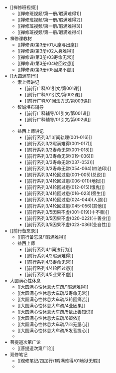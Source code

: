 - [[禅修班视频]]
	- [[禅修班视频/第一册/暇满难得1]]
	- [[禅修班视频/第一册/暇满难得2]]
	- [[禅修班视频/第一册/暇满难得3]]
	- [[禅修班视频/第一册/暇满难得4]]
- 禅修课教材
	- [[禅修课/第3册/01入座与出座]]
	- [[禅修课/第3册/02人身难得]]
	- [[禅修课/第3册/03寿命无常]]
	- [[禅修课/第3册/04轮回过患]]
	- [[禅修课/第3册/05因果不虚]]
- [[大圆满前行]]
	- 索上师讲记
		- [[前行广释/01引文/第001课]]
		- [[前行广释/01引文/第002课]]
		- [[前行广释/01闻法方式/第003课]]
	- 智诚堪布辅导
		- [[前行广释辅导/01引文/第001课]]
		- [[前行广释辅导/01引文/第002课]]
		-
	- 益西上师讲记
		- [[前行系列3/1听闻轨理(001-016)]]
		- [[前行系列3/2暇满难得(001-017)]]
		- [[前行系列3/3寿命无常(001-018)]]
		- [[前行系列3/3寿命无常(019-036)]]
		- [[前行系列3/3寿命无常(037-053)]]
		- [[前行系列3/3寿命无常(054-064)(四法印)]]
		- [[前行系列3/4轮回过患(001-005)(总说)]]
		- [[前行系列3/4轮回过患(006-011)(地狱)]]
		- [[前行系列3/4轮回过患(012-015)(饿鬼)]]
		- [[前行系列3/4轮回过患(016-023)(旁生)]]
		- [[前行系列3/4轮回过患(024-044)(人道)]]
		- [[前行系列3/4轮回过患(045-056)(其他)]]
		- [[前行系列3/5因果不虚(001-019)(十不善)]]
		- [[前行系列3/5因果不虚(020-022)(十善业)]]
		- [[前行系列3/5因果不虚(023-036)(业自性)]]
- [[前行备忘录]]
	- [[前行备忘录/1暇满难得]]
	- 益西上师
		- [[前行系列4/1闻法行为]]
		- [[前行系列4/2暇满难得]]
		- [[前行系列4/3寿命无常]]
		- [[前行系列4/4轮回过患]]
		- [[前行系列4/5业果不虚]]
- 大圆满心性休息
	- [[大圆满心性休息大车疏/1暇满难得]]
	- [[大圆满心性休息大车疏/2寿命无常]]
	- [[大圆满心性休息大车疏/3轮回痛苦]]
	- [[大圆满心性休息大车疏/4业因果]]
	- [[大圆满心性休息大车疏/5依止善知识]]
	- [[大圆满心性休息大车疏/6皈依]]
	- [[大圆满心性休息大车疏/7四无量心]]
	- [[大圆满心性休息大车疏/8发菩提心]]
	-
- 菩提道次第广论
	- [[菩提道次第广论]]
- 观修笔记
	- [[观修笔记/四加行/1暇满难得/01地狱无暇]]
	-